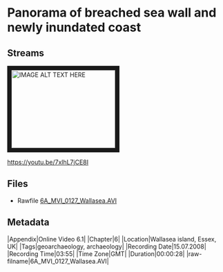 # Panorama of breached sea wall and newly inundated coast

## Streams

<a href="http://www.youtube.com/watch?feature=player_embedded&v=7xlhL7jCE8I
" target="_blank"><img src="http://img.youtube.com/vi/7xlhL7jCE8I/0.jpg" 
alt="IMAGE ALT TEXT HERE" width="240" height="180" border="10" /></a>

https://youtu.be/7xlhL7jCE8I

## Files

* Rawfile [6A_MVI_0127_Wallasea.AVI](6A_MVI_0127_Wallasea.AVI)

## Metadata

|Appendix|Online Video 6.1|
|Chapter|6|
|Location|Wallasea island, Essex, UK|
|Tags|geoarchaeology, archaeology|
|Recording Date|15.07.2008|
|Recording Time|03:55|
|Time Zone|GMT|
|Duration|00:00:28|
|raw-filname|6A_MVI_0127_Wallasea.AVI|